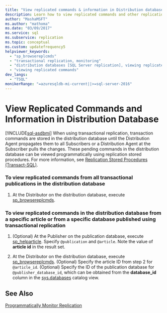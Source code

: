 ```yaml
---
title: "View replicated commands & information in Distribution database"
description: Learn how to view replicated commands and other replication related information in the Distribution database for SQL Server.
author: "MashaMSFT"
ms.author: "mathoma"
ms.date: "03/09/2017"
ms.service: sql
ms.subservice: replication
ms.topic: conceptual
ms.custom: updatefrequency5
helpviewer_keywords:
  - "sp_browsereplcmds"
  - "transactional replication, monitoring"
  - "distribution databases [SQL Server replication], viewing replicated commands"
  - "viewing replicated commands"
dev_langs:
  - "TSQL"
monikerRange: "=azuresqldb-mi-current||>=sql-server-2016"
---
```

# View Replicated Commands and Information in Distribution Database
[!INCLUDE[sql-asdbmi](../../../includes/applies-to-version/sql-asdbmi.md)]
  When using transactional replication, transaction commands are stored in the distribution database until the Distribution Agent propagates them to all Subscribers or a Distribution Agent at the Subscriber pulls the changes. These pending commands in the distribution database can be viewed programmatically using replication stored procedures. For more information, see [Replication Stored Procedures &#40;Transact-SQL&#41;](../../../relational-databases/system-stored-procedures/replication-stored-procedures-transact-sql.md).  
  
### To view replicated commands from all transactional publications in the distribution database  
  
1.  At the Distributor on the distribution database, execute [sp_browsereplcmds](../../../relational-databases/system-stored-procedures/sp-browsereplcmds-transact-sql.md).  
  
### To view replicated commands in the distribution database from a specific article or from a specific database published using transactional replication  
  
1.  (Optional) At the Publisher on the publication database, execute [sp_helparticle](../../../relational-databases/system-stored-procedures/sp-helparticle-transact-sql.md). Specify `@publication` and `@article`. Note the value of **article id** in the result set.  
  
2.  At the Distributor on the distribution database, execute [sp_browsereplcmds](../../../relational-databases/system-stored-procedures/sp-browsereplcmds-transact-sql.md). (Optional) Specify the article ID from step 2 for `@article_id`. (Optional) Specify the ID of the publication database for `@publisher_database_id`, which can be obtained from the **database_id** column in the [sys.databases](../../../relational-databases/system-catalog-views/sys-databases-transact-sql.md) catalog view.  
  
## See Also  
 [Programmatically Monitor Replication](../../../relational-databases/replication/monitor/programmatically-monitor-replication.md)  
  
  

